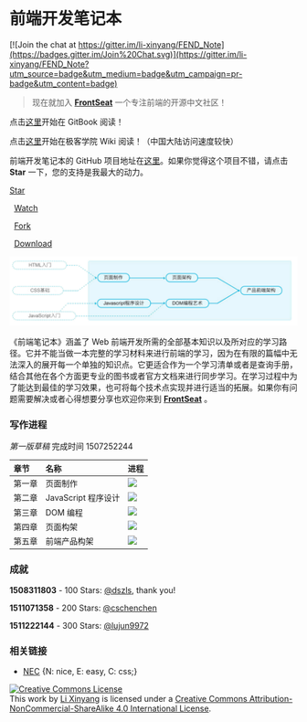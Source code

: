 # 前端开发笔记本

[![Join the chat at https://gitter.im/li-xinyang/FEND_Note](https://badges.gitter.im/Join%20Chat.svg)](https://gitter.im/li-xinyang/FEND_Note?utm_source=badge&utm_medium=badge&utm_campaign=pr-badge&utm_content=badge)

> 现在就加入 [**FrontSeat**](http://frontseat.io) 一个专注前端的开源中文社区！

点击[这里](https://www.gitbook.com/read/book/li-xinyang/frontend-notebook)开始在 GitBook 阅读！

点击[这里](http://wiki.jikexueyuan.com/project/fend_note/)开始在极客学院 Wiki 阅读！（中国大陆访问速度较快）

前端开发笔记本的 GitHub 项目地址在[这里](https://github.com/li-xinyang/FEND_Note)。如果你觉得这个项目不错，请点击 **Star** 一下，您的支持是我最大的动力。

<!-- Place this tag where you want the button to render. -->

<a class="github-button" href="https://github.com/li-xinyang/FEND_Note" data-style="mega" data-count-href="/li-xinyang/FEND_Note/stargazers" data-count-api="/repos/li-xinyang/FEND_Note#stargazers_count" data-count-aria-label="# stargazers on GitHub" aria-label="Star li-xinyang/FEND_Note on GitHub">Star</a>

&nbsp;&nbsp;<a class="github-button" href="https://github.com/li-xinyang/FEND_Note" data-style="mega" data-count-href="/li-xinyang/FEND_Note/watchers" data-count-api="/repos/li-xinyang/FEND_Note#subscribers_count" data-count-aria-label="# watchers on GitHub" aria-label="Watch li-xinyang/FEND_Note on GitHub">Watch</a>

&nbsp;&nbsp;<a class="github-button" href="https://github.com/li-xinyang/FEND_Note/fork" data-style="mega" data-count-href="/li-xinyang/FEND_Note/network" data-count-api="/repos/li-xinyang/FEND_Note#forks_count" data-count-aria-label="# forks on GitHub" aria-label="Fork li-xinyang/FEND_Note on GitHub">Fork</a>

&nbsp;&nbsp;<a class="github-button" href="https://github.com/li-xinyang/FEND_Note/archive/master.zip" data-style="mega" aria-label="Download li-xinyang/FEND_Note on GitHub">Download</a>

![笔记路径规划](img/C/career-path.jpg)

《前端笔记本》涵盖了 Web 前端开发所需的全部基本知识以及所对应的学习路径。它并不能当做一本完整的学习材料来进行前端的学习，因为在有限的篇幅中无法深入的展开每一个单独的知识点。它更适合作为一个学习清单或者是查询手册，结合其他在各个方面更专业的图书或者官方文档来进行同步学习。在学习过程中为了能达到最佳的学习效果，也可将每个技术点实现并进行适当的拓展。如果你有问题需要解决或者心得想要分享也欢迎你来到 [**FrontSeat**](http://frontseat.io) 。

### 写作进程

*第一版草稿* 完成时间 1507252244

| 章节   | 名称              | 进程                                |
| :--- | :-------------- | :-------------------------------- |
| 第一章  | 页面制作            | ![](http://progressed.io/bar/100) |
| 第二章  | JavaScript 程序设计 | ![](http://progressed.io/bar/100) |
| 第三章  | DOM 编程          | ![](http://progressed.io/bar/100) |
| 第四章  | 页面构架            | ![](http://progressed.io/bar/100) |
| 第五章  | 前端产品构架          | ![](http://progressed.io/bar/100) |

### 成就

**1508311803** - 100 Stars: [@dszls](https://github.com/dszls), thank you!

**1511071358** - 200 Stars: [@cschenchen](https://github.com/cschenchen)

**1511222144** - 300 Stars: [@lujun9972](https://github.com/lujun9972)

### 相关链接

- [NEC](http://nec.netease.com/) {N: nice, E: easy, C: css;}

<a rel="license" href="http://creativecommons.org/licenses/by-nc-sa/4.0/"><img alt="Creative Commons License" style="border-width:0" src="https://i.creativecommons.org/l/by-nc-sa/4.0/80x15.png" /></a><br />This work by <a xmlns:cc="http://creativecommons.org/ns#" href="li-xinyang.com" property="cc:attributionName" rel="cc:attributionURL">Li Xinyang</a> is licensed under a <a rel="license" href="http://creativecommons.org/licenses/by-nc-sa/4.0/">Creative Commons Attribution-NonCommercial-ShareAlike 4.0 International License</a>.

<!-- Place this tag right after the last button or just before your close body tag. -->

<script async defer id="github-bjs" src="https://buttons.github.io/buttons.js"></script>